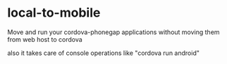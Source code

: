 # local-to-mobile
Move and run your cordova-phonegap applications without moving them from web host to cordova

also it takes care of console operations like "cordova run android"
